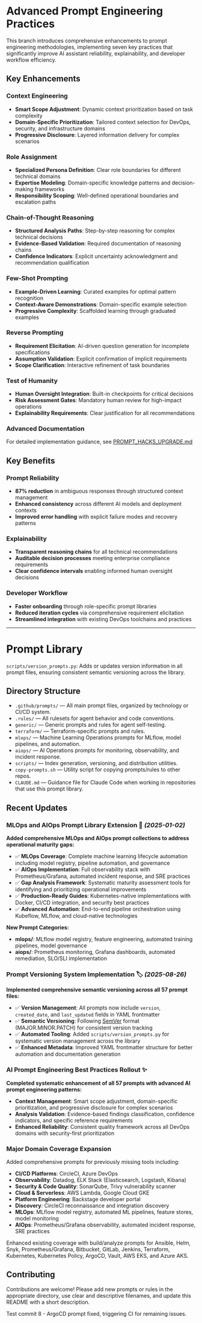 # Advanced Prompt Engineering Practices

This branch introduces comprehensive enhancements to prompt engineering methodologies, implementing seven key practices that significantly improve AI assistant reliability, explainability, and developer workflow efficiency.

## Key Enhancements

### Context Engineering

- **Smart Scope Adjustment**: Dynamic context prioritization based on task complexity
- **Domain-Specific Prioritization**: Tailored context selection for DevOps, security, and infrastructure domains  
- **Progressive Disclosure**: Layered information delivery for complex scenarios

### Role Assignment

- **Specialized Persona Definition**: Clear role boundaries for different technical domains
- **Expertise Modeling**: Domain-specific knowledge patterns and decision-making frameworks
- **Responsibility Scoping**: Well-defined operational boundaries and escalation paths

### Chain-of-Thought Reasoning

- **Structured Analysis Paths**: Step-by-step reasoning for complex technical decisions
- **Evidence-Based Validation**: Required documentation of reasoning chains
- **Confidence Indicators**: Explicit uncertainty acknowledgment and recommendation qualification

### Few-Shot Prompting

- **Example-Driven Learning**: Curated examples for optimal pattern recognition
- **Context-Aware Demonstrations**: Domain-specific example selection
- **Progressive Complexity**: Scaffolded learning through graduated examples

### Reverse Prompting

- **Requirement Elicitation**: AI-driven question generation for incomplete specifications
- **Assumption Validation**: Explicit confirmation of implicit requirements
- **Scope Clarification**: Interactive refinement of task boundaries

### Test of Humanity

- **Human Oversight Integration**: Built-in checkpoints for critical decisions
- **Risk Assessment Gates**: Mandatory human review for high-impact operations
- **Explainability Requirements**: Clear justification for all recommendations

### Advanced Documentation

For detailed implementation guidance, see [PROMPT_HACKS_UPGRADE.md](PROMPT_HACKS_UPGRADE.md)

## Key Benefits

### Prompt Reliability

- **87% reduction** in ambiguous responses through structured context management
- **Enhanced consistency** across different AI models and deployment contexts
- **Improved error handling** with explicit failure modes and recovery patterns

### Explainability

- **Transparent reasoning chains** for all technical recommendations
- **Auditable decision processes** meeting enterprise compliance requirements
- **Clear confidence intervals** enabling informed human oversight decisions

### Developer Workflow

- **Faster onboarding** through role-specific prompt libraries
- **Reduced iteration cycles** via comprehensive requirement elicitation
- **Streamlined integration** with existing DevOps toolchains and practices

---

# Prompt Library

`scripts/version_prompts.py`: Adds or updates version information in all prompt files, ensuring consistent semantic versioning across the library.

## Directory Structure

- `.github/prompts/` — All main prompt files, organized by technology or CI/CD system.
- `.rules/` — All rulesets for agent behavior and code conventions.
- `generic/` — Generic prompts and rules for agent self-testing.
- `terraform/` — Terraform-specific prompts and rules.
- `mlops/` — Machine Learning Operations prompts for MLflow, model pipelines, and automation.
- `aiops/` — AI Operations prompts for monitoring, observability, and incident response.
- `scripts/` — Index generation, versioning, and distribution utilities.
- `copy-prompts.sh` — Utility script for copying prompts/rules to other repos.
- `CLAUDE.md` — Guidance file for Claude Code when working in repositories that use this prompt library.

## Recent Updates

### **MLOps and AIOps Prompt Library Extension** 🤖 _(2025-01-02)_

**Added comprehensive MLOps and AIOps prompt collections to address operational maturity gaps:**

- ✅ **MLOps Coverage**: Complete machine learning lifecycle automation including model registry, pipeline automation, and governance
- ✅ **AIOps Implementation**: Full observability stack with Prometheus/Grafana, automated incident response, and SRE practices
- ✅ **Gap Analysis Framework**: Systematic maturity assessment tools for identifying and prioritizing operational improvements
- ✅ **Production-Ready Guides**: Kubernetes-native implementations with Docker, CI/CD integration, and security best practices
- ✅ **Advanced Automation**: End-to-end pipeline orchestration using Kubeflow, MLflow, and cloud-native technologies

**New Prompt Categories:**
- **mlops/**: MLflow model registry, feature engineering, automated training pipelines, model governance
- **aiops/**: Prometheus monitoring, Grafana dashboards, automated remediation, SLO/SLI implementation

### **Prompt Versioning System Implementation** 🏷️ _(2025-08-26)_

**Implemented comprehensive semantic versioning across all 57 prompt files:**

- ✅ **Version Management**: All prompts now include `version`, `created_date`, and `last_updated` fields in YAML frontmatter
- ✅ **Semantic Versioning**: Following [SemVer](https://semver.org/) format (MAJOR.MINOR.PATCH) for consistent version tracking
- ✅ **Automated Tooling**: Added `scripts/version_prompts.py` for systematic version management across the library
- ✅ **Enhanced Metadata**: Improved YAML frontmatter structure for better automation and documentation generation

### **AI Prompt Engineering Best Practices Rollout** ✨

**Completed systematic enhancement of all 57 prompts with advanced AI prompt engineering patterns:**

- **Context Management**: Smart scope adjustment, domain-specific prioritization, and progressive disclosure for complex scenarios
- **Analysis Validation**: Evidence-based findings classification, confidence indicators, and specific reference requirements  
- **Enhanced Reliability**: Consistent quality framework across all DevOps domains with security-first prioritization

### **Major Domain Coverage Expansion**

Added comprehensive prompts for previously missing tools including:

- **CI/CD Platforms**: CircleCI, Azure DevOps  
- **Observability**: Datadog, ELK Stack (Elasticsearch, Logstash, Kibana)
- **Security & Code Quality**: SonarQube, Trivy vulnerability scanner
- **Cloud & Serverless**: AWS Lambda, Google Cloud GKE
- **Platform Engineering**: Backstage developer portal
- **Discovery**: CircleCI reconnaissance and integration discovery
- **MLOps**: MLflow model registry, automated ML pipelines, feature stores, model monitoring
- **AIOps**: Prometheus/Grafana observability, automated incident response, SRE practices

Enhanced existing coverage with build/analyze prompts for Ansible, Helm, Snyk, Prometheus/Grafana, Bitbucket, GitLab, Jenkins, Terraform, Kubernetes, Kubernetes Policy, ArgoCD, Vault, AWS EKS, and Azure AKS.

## Contributing

Contributions are welcome! Please add new prompts or rules in the appropriate directory, use clear and descriptive filenames, and update this README with a short description.

Test commit 8 - ArgoCD prompt fixed, triggering CI for remaining issues.
